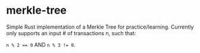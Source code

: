 # merkle-tree
<p>Simple Rust implementation of a Merkle Tree for practice/learning. Currently only supports an input # of transactions n, such that:</p>

```n % 2 == 0``` AND ```n % 3 != 0```.
